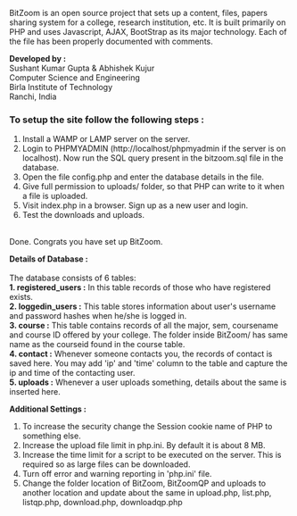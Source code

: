 BitZoom is an open source project that sets up a content, files, papers sharing system for a college, research institution, etc. It is built primarily on PHP and uses Javascript, AJAX, BootStrap as its major technology. Each of the file has been properly documented with comments. 

<b>Developed by : </b><br>
Sushant Kumar Gupta & Abhishek Kujur <br>
Computer Science and Engineering <br>
Birla Institute of Technology<br>
Ranchi, India<br>

<h3>To setup the site follow the following steps : </h3>

1. Install a WAMP or LAMP server on the server.
2. Login to PHPMYADMIN (http://localhost/phpmyadmin if the server is on localhost). Now run the SQL query present in the bitzoom.sql file in the database. 
3. Open the file config.php and enter the database details in the file.
4. Give full permission to uploads/ folder, so that PHP can write to it when a file is uploaded.
5. Visit index.php in a browser. Sign up as a new user and login.
6. Test the downloads and uploads.

<br>Done. Congrats you have set up BitZoom.

<b>Details of Database :</b><br><br>
The database consists of 6 tables:<br>
<b>1. registered_users :</b> In this table records of those who have registered exists.<br>
<b>2. loggedin_users :</b> This table stores information about user's username and password hashes when he/she is logged in.<br>
<b>3. course :</b> This table contains records of all the major, sem, coursename and course ID offered by your college. The folder inside BitZoom/ has same name as the courseid found in the course table.<br>
<b>4. contact :</b> Whenever someone contacts you, the records of contact is saved here. You may add 'ip' and 'time' column to the table and capture the ip and time of the contacting user.<br>
<b>5. uploads :</b> Whenever a user uploads something, details about the same is inserted here.<br>


<b>Additional Settings :</b><br>
1. To increase the security change the Session cookie name of PHP to something else.<br>
2. Increase the upload file limit in php.ini. By default it is about 8 MB.<br>
3. Increase the time limit for a script to be executed on the server. This is required so as large files can be downloaded.<br>
4. Turn off error and warning reporting in 'php.ini' file.
5. Change the folder location of BitZoom, BitZoomQP and uploads to another location and update about the same in upload.php, list.php, listqp.php, download.php, downloadqp.php
